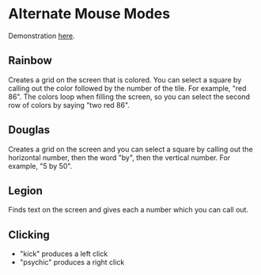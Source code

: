 # Alternate Mouse Modes

Demonstration [here](https://youtu.be/UISjQBMmQ-I).

## Rainbow
Creates a grid on the screen that is colored. You can select a square by calling out the color followed by the number of the tile. For example, "red 86". The colors loop when filling the screen, so you can select the second row of colors by saying "two red 86".

## Douglas
Creates a grid on the screen and you can select a square by calling out the horizontal number, then the word "by", then the vertical number. For example, "5 by 50".  

## Legion
Finds text on the screen and gives each a number which you can call out.

## Clicking
- "kick" produces a left click
- "psychic" produces a right click
